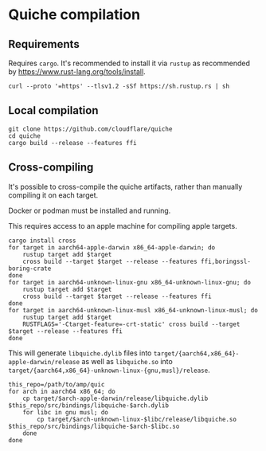 # Quiche compilation

## Requirements

Requires `cargo`. It's recommended to install it via `rustup` as recommended by https://www.rust-lang.org/tools/install.

```
curl --proto '=https' --tlsv1.2 -sSf https://sh.rustup.rs | sh
```

## Local compilation

```
git clone https://github.com/cloudflare/quiche
cd quiche
cargo build --release --features ffi
```

## Cross-compiling

It's possible to cross-compile the quiche artifacts, rather than manually compiling it on each target.

Docker or podman must be installed and running.

This requires access to an apple machine for compiling apple targets.

```
cargo install cross
for target in aarch64-apple-darwin x86_64-apple-darwin; do
	rustup target add $target
	cross build --target $target --release --features ffi,boringssl-boring-crate
done
for target in aarch64-unknown-linux-gnu x86_64-unknown-linux-gnu; do
	rustup target add $target
	cross build --target $target --release --features ffi
done
for target in aarch64-unknown-linux-musl x86_64-unknown-linux-musl; do
	rustup target add $target
	RUSTFLAGS='-Ctarget-feature=-crt-static' cross build --target $target --release --features ffi
done
```

This will generate `libquiche.dylib` files into `target/{aarch64,x86_64}-apple-darwin/release` as well as `libquiche.so` into `target/{aarch64,x86_64}-unknown-linux-{gnu,musl}/release`.

```
this_repo=/path/to/amp/quic
for arch in aarch64 x86_64; do
    cp target/$arch-apple-darwin/release/libquiche.dylib $this_repo/src/bindings/libquiche-$arch.dylib
    for libc in gnu musl; do
        cp target/$arch-unknown-linux-$libc/release/libquiche.so $this_repo/src/bindings/libquiche-$arch-$libc.so
    done
done
```